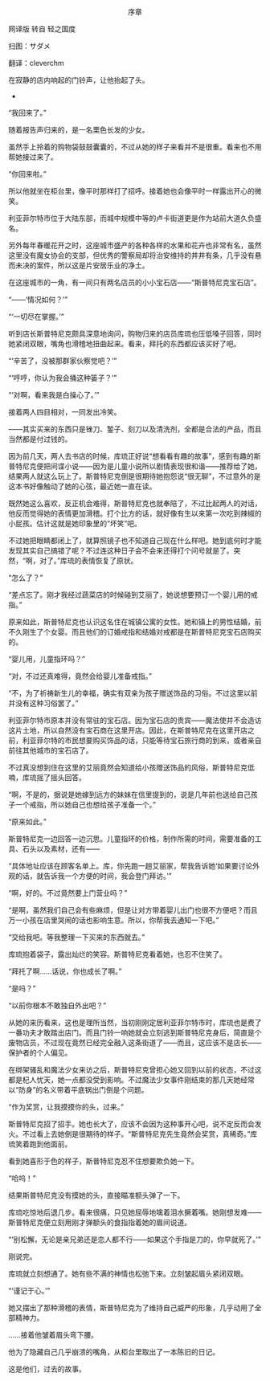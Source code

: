 <p align="center">序章</p>

网译版 转自 轻之国度

扫图：サダメ

翻译：cleverchm

在寂静的店内响起的门铃声，让他抬起了头。

*

“我回来了。”

随着报告声归来的，是一名栗色长发的少女。

虽然手上拎着的购物袋鼓鼓囊囊的，不过从她的样子来看并不是很重。看来也不用帮她接过来了。

“你回来啦。”

所以他就坐在柜台里，像平时那样打了招呼。接着她也会像平时一样露出开心的微笑。

利亚菲尔特市位于大陆东部，而城中规模中等的卢卡街道更是作为站前大道久负盛名。

另外每年春暖花开之时，这座城市盛产的各种各样的水果和花卉也非常有名，虽然这里没有魔女协会的支部，但优秀的警察局却将治安维持的井井有条，几乎没有悬而未决的案件，所以这是片安居乐业的净土。

在这座城市的一角，有一间只有两名店员的小小宝石店——“斯普特尼克宝石店”。

“——‘情况如何？’”

“‘一切尽在掌握。’”

听到店长斯普特尼克颇具深意地询问，购物归来的店员库琉也压低嗓子回答，同时她紧闭双眼，嘴角也滑稽地扭曲起来。看来，拜托的东西都应该买好了吧。

“‘辛苦了，没被那群家伙察觉吧？’”

“‘哼哼，你认为我会捅这种篓子？’”

“‘对啊，看来我是白操心了。’”

接着两人四目相对，一同发出冷笑。

——其实买来的东西只是锉刀、錾子、刻刀以及清洗剂，全都是合法的产品，而且当然都是付过钱的。

因为前几天，两人去书店的时候，库琉正好说“想看看有趣的故事”，感到有趣的斯普特尼克便把间谍小说——因为是儿童小说所以剧情表现很和谐——推荐给了她，结果两人就这么玩上了。斯普特尼克倒是很期待她抱怨说“很无聊”，不过意外的是这本书好像触动了她的心弦，最近她一直在读。

既然她这么喜欢，反正机会难得，斯普特尼克也就奉陪了，不过比起两人的对话，他反而觉得她的表情更加滑稽。打个比方的话，就好像有生以来第一次吃到辣椒的小屁孩。估计这就是她印象里的“坏笑”吧。

不过她把眼睛都闭上了，就算照镜子也不知道自己现在什么样吧。她到底何时才能发现其实自己搞错了呢？不过连这种日子会不会来还得打个问号就是了。突然，“啊，对了。”库琉的表情恢复了原状。

“怎么了？”

“差点忘了。刚才我经过蔬菜店的时候碰到艾丽了，她说想要预订一个婴儿用的戒指。”

原来如此，斯普特尼克也认识这名住在城镇公寓的女性。她和镇上的男性结婚，前不久刚生了个女婴。而且他们的订婚戒指和结婚对戒都是在斯普特尼克宝石店购买的。

“婴儿用，儿童指环吗？”

“对，不过还真难得，竟然会给婴儿准备戒指。”

“不，为了祈祷新生儿的幸福，确实有双亲为孩子赠送饰品的习俗。不过这里以前并没有这种习俗罢了。”

利亚菲尔特市原本并没有常驻的宝石店。因为宝石店的贵宾——魔法使并不会造访这片土地，所以自然没有宝石商在这里开店。因此，在斯普特尼克在这里开店之前，利亚菲尔特的市民想要购买饰品的话，只能等待宝石旅行商的到来，或者亲自前往其他城市的宝石店了。

不过真没想到住在这里的艾丽竟然会知道给小孩赠送饰品的风俗，斯普特尼克低喃，库琉摇了摇头回答。

“啊，不是的，据说是她嫁到远方的妹妹在信里提到的，说是几年前也送给自己孩子一个戒指，所以她自己也想给孩子准备一个。”

“原来如此。”

斯普特尼克一边回答一边沉思。儿童指环的价格，制作所需的时间，需要准备的工具、石头以及素材，还有——

“具体地址应该在顾客名单上。库，你先跑一趟艾丽家，帮我告诉她‘如果要讨论外观的话，就告诉我一个方便的时间，我会登门拜访。’”

“啊，好的。不过竟然要上门营业吗？”

“是啊，虽然我们自己会有些麻烦，但是让对方带着婴儿出门也很不方便吧？而且万一小孩在店里哭闹的话也影响生意。所以，你帮我去通知一下吧。”

“交给我吧。等我整理一下买来的东西就去。”

库琉抱着袋子，露出灿烂的笑容。斯普特尼克看着她，也忍不住笑了。

“拜托了啊……话说，你也成长了啊。”

“是吗？”

“以前你根本不敢独自外出吧？”

从她的来历看来，这也是理所当然，当初刚刚定居利亚菲尔特市时，库琉也是费了一番功夫才敢踏出店门。而且门铃一响她就会立刻逃到斯普特尼克身后，简直是个废物店员，不过现在竟然已经完全融入这条街道了——而且，这应该不是店长——保护者的个人偏见。

在绑架骚乱和魔法少女来访之后，斯普特尼克曾担心她又回到以前的状态，不过这都是杞人忧天，她一点都没受到影响。不过魔法少女事件刚结束的那几天她经常以“防身”的名义带着平底锅出门倒是个问题。

“作为奖赏，让我摸摸你的头，过来。”

斯普特尼克招了招手。她也长大了，应该不会因为这种事开心吧，说不定反而会发火。不过看上去她倒是很期待的样子。“斯普特尼克先生竟然会奖赏，真稀奇。”库琉笑着跑到他面前。

看到她喜形于色的样子，斯普特尼克忍不住想要欺负她一下。

“哈呜！”

结果斯普特尼克没有摸她的头，直接瞄准额头弹了一下。

库琉吃惊地后退几步。看来很痛，只见她屈辱地噙着泪水撅着嘴。她刚想发难——斯普特尼克便立刻用刚才弹额头的食指指着她的眉间说道。

“‘别松懈，无论是亲兄弟还是恋人都不行——如果这个手指是刀的，你早就死了。’”

刚说完。

库琉就立刻想通了。她有些不满的神情也松弛下来。立刻皱起眉头紧闭双眼。

“‘谨记于心。’”

她又摆出了那种滑稽的表情，斯普特尼克为了维持自己威严的形象，几乎动用了全部精神力。

……接着他皱着眉头弯下腰。

他为了隐藏自己几乎崩溃的嘴角，从柜台里取出了一本陈旧的日记。

这是他们，过去的故事。

